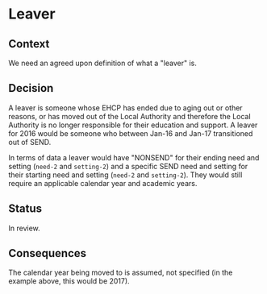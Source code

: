 # Leaver

## Context

We need an agreed upon definition of what a "leaver" is. 

## Decision

A leaver is someone whose EHCP has ended due to aging out or other reasons, or has moved out of the Local Authority and therefore the Local Authority is no longer responsible for their education and support. A leaver for 2016 would be someone who between Jan-16 and Jan-17 transitioned out of SEND.

In terms of data a leaver would have "NONSEND" for their ending need and setting (`need-2` and `setting-2`) and a specific SEND need and setting for their starting need and setting (`need-2` and `setting-2`). They would still require an applicable calendar year and academic years.

## Status

In review.

## Consequences

The calendar year being moved to is assumed, not specified (in the example above, this would be 2017).

